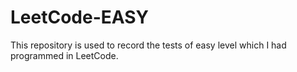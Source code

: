 # LeetCode-EASY
This repository is used to record the tests of easy level which I had programmed in LeetCode.

